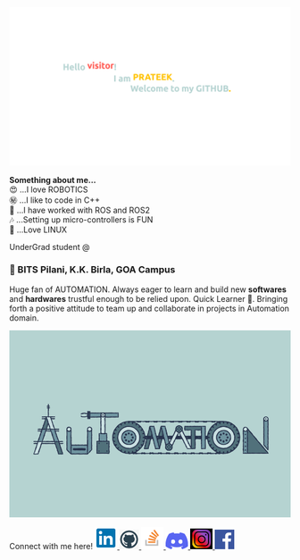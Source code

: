 <!--
### Hello visitor! 👋
### I am **Prateek Nanhorya**
-->

![Welcome](git_cover.png)

**Something about me...**  
😍 ...I love ROBOTICS  
㊙️ ...I like to code in C++  
🌟 ...I have worked with ROS and ROS2  
🎶 ...Setting up micro-controllers is FUN  
💚 ...Love LINUX  
  
  
UnderGrad student @ 
### 🏫 BITS Pilani, K.K. Birla, GOA Campus

Huge fan of AUTOMATION. Always eager to learn and build new **softwares** and **hardwares** trustful enough to be relied upon.
Quick Learner 🦾. Bringing forth a positive attitude to team up and collaborate in projects in Automation domain.

![automation](automation.gif)


Connect with me here!
<a href="https://www.linkedin.com/in/prateek-nanhorya-a14919216/" target="_blank">
<img src="icons/linkedin.png" alt="linkedin" width="40"/>
</a>
<a href="https://github.com/xD-prateek" target="_blank">
<img src="icons/github.jpg" alt="github" width="35"/>
</a>
<a href="https://stackoverflow.com/users/20893674/xd-prateek" target="_blank">
<img src="icons/stack-overflow.png" alt="stack-overflow" width="40"/>
</a>
<a href="https://discordapp.com/users/751843447014555748" target="_blank">
<img src="icons/discord.png" alt="discord" width="40"/>
</a>
<a href="https://www.instagram.com/__prateek.xd/" target="_blank">
<img src="icons/instagram.jpg" alt="instagram" width="40"/>
</a>
<a href="https://www.facebook.com/prateek.nanhorya.2000/" target="_blank">
<img src="icons/facebook.png" alt="facebook" width="35"/>
</a>


<!--
**xD-prateek/xD-prateek** is a ✨ _special_ ✨ repository because its `README.md` (this file) appears on your GitHub profile.

Here are some ideas to get you started:

- 🔭 I’m currently working on ...
- 🌱 I’m currently learning ...
- 👯 I’m looking to collaborate on ...
- 🤔 I’m looking for help with ...
- 💬 Ask me about ...
- 📫 How to reach me: ...
- 😄 Pronouns: ...
- ⚡ Fun fact: ...
-->
